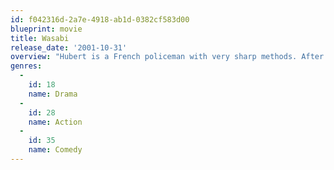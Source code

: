 ```yaml
---
id: f042316d-2a7e-4918-ab1d-0382cf583d00
blueprint: movie
title: Wasabi
release_date: '2001-10-31'
overview: "Hubert is a French policeman with very sharp methods. After being forced to take 2 months off by his boss, who doesn't share his view on working methods, he goes back to Japan, where he used to work 19 years ago, to settle the probate of his girlfriend who left him shortly after marriage without a trace."
genres:
  -
    id: 18
    name: Drama
  -
    id: 28
    name: Action
  -
    id: 35
    name: Comedy
---
```

